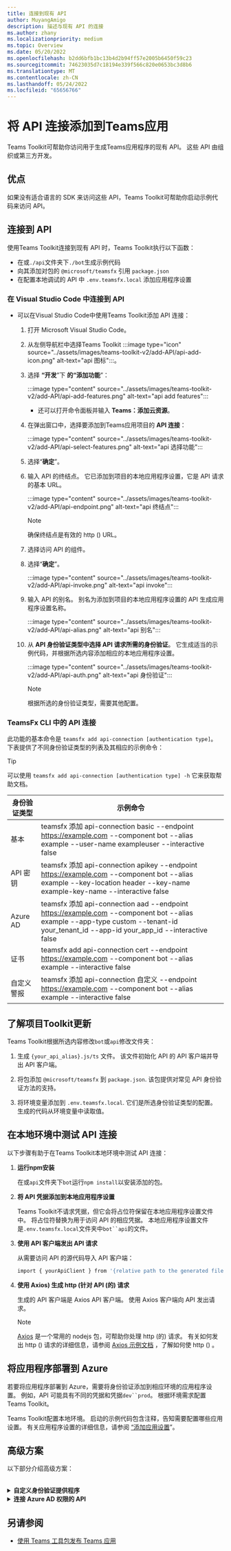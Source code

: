 ```yaml
---
title: 连接到现有 API
author: MuyangAmigo
description: 描述与现有 API 的连接
ms.author: zhany
ms.localizationpriority: medium
ms.topic: Overview
ms.date: 05/20/2022
ms.openlocfilehash: b2dd6bfb1bc13b4d2b94ff57e2005b6450f59c23
ms.sourcegitcommit: 74623035d7c18194e339f566c820e0653bc3d8b6
ms.translationtype: MT
ms.contentlocale: zh-CN
ms.lasthandoff: 05/24/2022
ms.locfileid: "65656766"
---
```

# <a name="add-api-connection-to-teams-app"></a>将 API 连接添加到Teams应用

Teams Toolkit可帮助你访问用于生成Teams应用程序的现有 API。 这些 API 由组织或第三方开发。

## <a name="advantage"></a>优点

如果没有适合语言的 SDK 来访问这些 API，Teams Toolkit可帮助你启动示例代码来访问 API。

## <a name="connect-to-the-api"></a>连接到 API

使用Teams Toolkit连接到现有 API 时，Teams Toolkit执行以下函数：

* 在或`./api`文件夹下`./bot`生成示例代码
* 向其添加对包的 `@microsoft/teamsfx` 引用 `package.json`
* 在配置本地调试的 API 中  `.env.teamsfx.local` 添加应用程序设置

### <a name="connect-to-api-in-visual-studio-code"></a>在 Visual Studio Code 中连接到 API

* 可以在Visual Studio Code中使用Teams Toolkit添加 API 连接：

    1. 打开 Microsoft Visual Studio Code。
    2. 从左侧导航栏中选择Teams Toolkit :::image type="icon" source="../assets/images/teams-toolkit-v2/add-API/api-add-icon.png" alt-text="api 图标":::。
    3. 选择 **“开发**”下 **的“添加功能**”：

        :::image type="content" source="../assets/images/teams-toolkit-v2/add-API/api-add-features.png" alt-text="api add features":::

       * 还可以打开命令面板并输入 **Teams：添加云资源**。

    4. 在弹出窗口中，选择要添加到Teams应用项目的 **API 连接**：

        :::image type="content" source="../assets/images/teams-toolkit-v2/add-API/api-select-features.png" alt-text="api 选择功能":::

    5. 选择“**确定**”。

    6. 输入 API 的终结点。 它已添加到项目的本地应用程序设置，它是 API 请求的基本 URL。

         :::image type="content" source="../assets/images/teams-toolkit-v2/add-API/api-endpoint.png" alt-text="api 终结点":::

         > [!NOTE]
         > 确保终结点是有效的 http () URL。

    7. 选择访问 API 的组件。

    8. 选择“**确定**”。

         :::image type="content" source="../assets/images/teams-toolkit-v2/add-API/api-invoke.png" alt-text="api invoke":::

    9. 输入 API 的别名。 别名为添加到项目的本地应用程序设置的 API 生成应用程序设置名称。

         :::image type="content" source="../assets/images/teams-toolkit-v2/add-API/api-alias.png" alt-text="api 别名":::

    10. 从 **API 身份验证类型中选择 API 请求所需的身份验证**。 它生成适当的示例代码，并根据所选内容添加相应的本地应用程序设置。

         :::image type="content" source="../assets/images/teams-toolkit-v2/add-API/api-auth.png" alt-text="api 身份验证":::

         > [!NOTE]
         > 根据所选的身份验证类型，需要其他配置。

### <a name="api-connection-in-teamsfx-cli"></a>TeamsFx CLI 中的 API 连接

此功能的基本命令是 `teamsfx add api-connection [authentication type]`。 下表提供了不同身份验证类型的列表及其相应的示例命令：

 > [!Tip]
 > 可以使用 `teamsfx add api-connection [authentication type] -h` 它来获取帮助文档。

   |**身份验证类型**|**示例命令**|
   |-----------------------|------------------|
   |基本|teamsfx 添加 api-connection basic --endpoint <https://example.com> --component bot --alias example --user-name exampleuser --interactive false|
   |API 密钥|teamsfx 添加 api-connection apikey --endpoint <https://example.com> --component bot --alias example --key-location header --key-name example-key-name --interactive false|
   |Azure AD|teamsfx 添加 api-connection aad --endpoint <https://example.com> --component bot --alias example --app-type custom --tenant-id your_tenant_id --app-id your_app_id --interactive false|
   |证书|teamsfx add api-connection cert --endpoint <https://example.com> --component bot --alias example --interactive false|
   |自定义警报|teamsfx 添加 api-connection 自定义 --endpoint <https://example.com> --component bot --alias example --interactive false|

## <a name="understand-toolkit-updates-to-your-project"></a>了解项目Toolkit更新

 Teams Toolkit根据所选内容修改`bot`或`api`修改文件夹：

1. 生成 `{your_api_alias}.js/ts` 文件。 该文件初始化 API 的 API 客户端并导出 API 客户端。

2. 将包添加 `@microsoft/teamsfx` 到 `package.json`. 该包提供对常见 API 身份验证方法的支持。

3. 将环境变量添加到 `.env.teamsfx.local`. 它们是所选身份验证类型的配置。 生成的代码从环境变量中读取值。

## <a name="test-api-connection-in-local-environment"></a>在本地环境中测试 API 连接

以下步骤有助于在Teams Toolkit本地环境中测试 API 连接：

 1. **运行npm安装**

    在或`api`文件夹下`bot`运行`npm install`以安装添加的包。

 2. **将 API 凭据添加到本地应用程序设置**

    Teams Toolkit不请求凭据，但它会将占位符保留在本地应用程序设置文件中。 将占位符替换为用于访问 API 的相应凭据。 本地应用程序设置文件是`.env.teamsfx.local`文件夹中`bot``api`的文件。

 3. **使用 API 客户端发出 API 请求**

    从需要访问 API 的源代码导入 API 客户端：

    ```BASH
    import { yourApiClient } from '{relative path to the generated file}'
    ```

 4. **使用 Axios) 生成 http (针对 API (的) 请求**

    生成的 API 客户端是 Axios API 客户端。 使用 Axios 客户端向 API 发出请求。

     > [!Note]
     >[Axios](https://www.npmjs.com/package/axios) 是一个常用的 nodejs 包，可帮助你处理 http (的) 请求。 有关如何发出 http () 请求的详细信息，请参阅 [Axios 示例文档](https://axios-http.com/docs/example) ，了解如何使 http () 。

## <a name="deploy-your-application-to-azure"></a>将应用程序部署到 Azure

若要将应用程序部署到 Azure，需要将身份验证添加到相应环境的应用程序设置。 例如，API 可能具有不同的凭据和凭据`dev``prod`。 根据环境需求配置Teams Toolkit。

Teams Toolkit配置本地环境。 启动的示例代码包含注释，告知需要配置哪些应用设置。 有关应用程序设置的详细信息，请参阅 [“添加应用设置](https://github.com/OfficeDev/TeamsFx/wiki/%5BDocument%5D-Add-app-settings)”。

## <a name="advanced-scenarios"></a>高级方案

  以下部分介绍高级方案：

<br>

<details>
<summary><b>自定义身份验证提供程序</b></summary>

除了包中`@microsoft/teamsfx`包含的身份验证提供程序外，还可以实现实现接口并将其用于函数`createApiClient(..)`的`AuthProvider`自定义身份验证提供程序：

```Bash
import { AuthProvider } from '@microsoft/teamsfx'

class CustomAuthProvider implements AuthProvider {
    constructor() {
        // You can add necessary parameters for your customized logic in constructor
    }

    AddAuthenticationInfo: (config: AxiosRequestConfig) => Promise<AxiosRequestConfig> = async (
        config
    ) => {
        /*
        * The config parameter contains all the request information and can be updated to include extra authentication info.
        * Refer https://axios-http.com/docs/req_config for detailed document for the config object.
        * 
        * Add your customized logic that returns updated config
        */
    };
}
```
</details>
<details>
<summary><b>连接 Azure AD 权限的 API</b></summary>
Azure AD 对某些服务进行身份验证。 以下列表有助于访问这些服务以配置 API 权限。

* [使用访问控制列表 (ACL) ](#access-control-lists-acls)
* [使用 Azure AD 应用程序权限](#azure-ad-application-permissions)

获取具有适当 API 资源范围的令牌取决于 API 的实现。

使用以下操作时，可以按照以下步骤访问这些 API：

#### <a name="access-control-lists-acls"></a>访问控制列表 (ACL) 

   1. "开始"菜单项目的云环境中的本地调试。 它会创建一个 Azure AD 应用程序注册Teams应用程序。
  
   2. 打开`.fx/states/state.{env}.json`并记下属性的`clientId``fx-resource-aad-app-for-teams`值。

   3. 向 API 提供程序提供客户端 ID，以便在 API 服务上配置 ACL。

#### <a name="azure-ad-application-permissions"></a>Azure AD 应用程序权限

  1. 打开 `templates/appPackage/aad.template.json` 以下内容并将其添加到 `requiredResourceAccess` 属性：

```JSON
 {
     "resourceAppId": "The AAD App Id for the service providing the API you are connecting to",
     "resourceAccess": [
         {
             "id": "Target API's application permission Id",
             "type": "Role"
         }
     ]
 }
```

   2. "开始"菜单项目的云环境中的本地调试。 它会创建一个 Azure AD 应用程序注册Teams应用程序。

   3. 打开`.fx/states/state.{env}.json`并记下属性的`clientId``fx-resource-aad-app-for-teams`值。 这是应用程序客户端 ID。

   4. 为所需的应用程序权限授予管理员许可，有关详细信息，请参阅 [授予管理员许可](/azure/active-directory/manage-apps/grant-admin-consent#grant-admin-consent-in-app-registrations)。

        > [!NOTE]
        > 对于应用程序权限，请使用客户端 ID。
</details>

## <a name="see-also"></a>另请参阅

* [使用 Teams 工具包发布 Teams 应用](publish.md)
